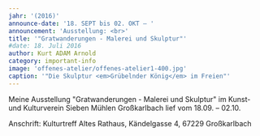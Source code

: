 ```yaml
---
jahr: '(2016)'
announce-date: '18. SEPT bis 02. OKT – '
announcement: 'Ausstellung: <br>'
title: '"Gratwanderungen - Malerei und Skulptur"'
#date: 18. Juli 2016
author: Kurt ADAM Arnold
category: important-info
image: 'offenes-atelier/offenes-atelier1-400.jpg'
caption: '"Die Skulptur <em>Grübelnder König</em> im Freien"'
---
```


Meine Ausstellung "Gratwanderungen - Malerei und Skulptur" im Kunst- und Kulturverein Sieben Mühlen Großkarlbach lief vom 18.09. – 02.10.

Anschrift: Kulturtreff Altes Rathaus, Kändelgasse 4, 67229 Großkarlbach
